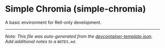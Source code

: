 
# Simple Chromia (simple-chromia)

A basic environment for Rell-only development.





---

_Note: This file was auto-generated from the [devcontainer-template.json](https://github.com/Thomas-Chromaway/devcontainers-chromia/blob/main/src/simple-chromia/devcontainer-template.json).  Add additional notes to a `NOTES.md`._
